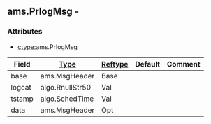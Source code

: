 ## ams.PrlogMsg -


### Attributes
<a href="#attributes"></a>
<!-- dev.mdmark  mdmark:MDSECTION  state:BEG_AUTO  param:Attributes -->
* [ctype:](/txt/ssimdb/dmmeta/ctype.md)ams.PrlogMsg

|Field|[Type](/txt/ssimdb/dmmeta/ctype.md)|[Reftype](/txt/ssimdb/dmmeta/reftype.md)|Default|Comment|
|---|---|---|---|---|
|base|ams.MsgHeader|Base|||
|logcat|algo.RnullStr50|Val|||
|tstamp|algo.SchedTime|Val|||
|data|ams.MsgHeader|Opt|||

<!-- dev.mdmark  mdmark:MDSECTION  state:END_AUTO  param:Attributes -->

